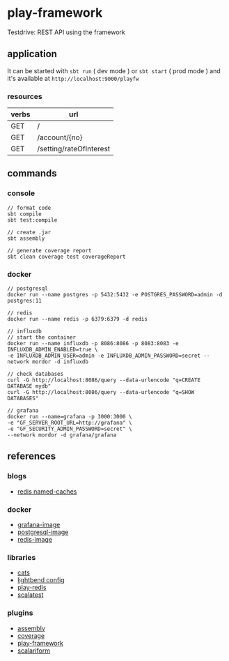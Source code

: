# play-framework

Testdrive: REST API using the framework

## application

It can be started with `sbt run` ( dev mode ) or `sbt start` ( prod mode ) and it's available at `http://localhost:9000/playfw`

### resources

| verbs  | url                     |
| ------ | ----------------------- |
| GET    | /                       |
| GET    | /account/{no}           |
| GET    | /setting/rateOfInterest |

## commands

### console

```
// format code
sbt compile
sbt test:compile

// create .jar
sbt assembly

// generate coverage report
sbt clean coverage test coverageReport
```


### docker

```
// postgresql
docker run --name postgres -p 5432:5432 -e POSTGRES_PASSWORD=admin -d postgres:11

// redis
docker run --name redis -p 6379:6379 -d redis

// influxdb
// start the container
docker run --name influxdb -p 8086:8086 -p 8083:8083 -e INFLUXDB_ADMIN_ENABLED=true \
-e INFLUXDB_ADMIN_USER=admin -e INFLUXDB_ADMIN_PASSWORD=secret --network mordor -d influxdb

// check databases
curl -G http://localhost:8086/query --data-urlencode "q=CREATE DATABASE mydb"    
curl -G http://localhost:8086/query --data-urlencode "q=SHOW DATABASES" 

// grafana
docker run --name=grafana -p 3000:3000 \
-e "GF_SERVER_ROOT_URL=http://grafana" \
-e "GF_SECURITY_ADMIN_PASSWORD=secret" \
--network mordor -d grafana/grafana
```

## references

### blogs

* [redis named-caches]( https://github.com/KarelCemus/play-redis-samples/tree/master/named_caches )

### docker

* [grafana-image]( http://docs.grafana.org/installation/docker/ )
* [postgresql-image]( https://hub.docker.com/_/postgres )
* [redis-image]( https://hub.docker.com/_/redis )

### libraries

* [cats]( https://typelevel.org/cats/ )
* [lightbend config]( https://github.com/lightbend/config )
* [play-redis]( https://github.com/KarelCemus/play-redis )
* [scalatest]( http://www.scalatest.org/ )

### plugins

* [assembly]( https://github.com/sbt/sbt-assembly )
* [coverage]( https://github.com/scoverage/sbt-scoverage )
* [play-framework]( https://www.playframework.com/documentation/2.7.x/ScalaHome )
* [scalariform]( https://github.com/sbt/sbt-scalariform )